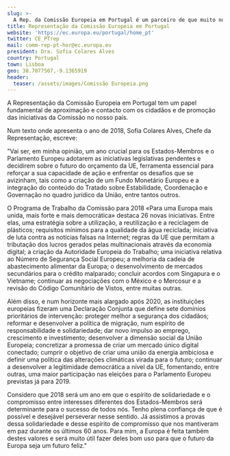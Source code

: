 ```yaml
---
slug: >-
  A Rep. da Comissão Europeia em Portugal é um parceiro de que muito nos orgulhamos!
title: Representação da Comissão Europeia em Portugal
website: 'https://ec.europa.eu/portugal/home_pt'
twitter: CE_PTrep
mail: comm-rep-pt-hor@ec.europa.eu
president: Dra. Sofia Colares Alves
country: Portugal
town: Lisboa
geo: 38.7077507,-9.1365919
header:
  teaser: /assets/images/Comissão Europeia.png
---
```

A Representação da Comissão Europeia em Portugal tem um papel fundamental de aproximação e contacto com os cidadãos e de promoção das iniciativas da Comissão no nosso país.

Num texto onde apresenta o ano de 2018, Sofia Colares Alves, Chefe da Representação, escreve:

"Vai ser, em minha opinião, um ano crucial para os Estados-Membros e o Parlamento Europeu adotarem as iniciativas legislativas pendentes e decidirem sobre o futuro do orçamento da UE, ferramenta essencial para reforçar a sua capacidade de ação e enfrentar os desafios que se avizinham, tais como a criação de um Fundo Monetário Europeu e a integração do conteúdo do Tratado sobre Estabilidade, Coordenação e Governação no quadro jurídico da União, entre tantos outros.



O Programa de Trabalho da Comissão para 2018 «Para uma Europa mais unida, mais forte e mais democrática» destaca 26 novas iniciativas. Entre elas, uma estratégia sobre a utilização, a reutilização e a reciclagem de plásticos; requisitos mínimos para a qualidade da água reciclada; iniciativa de luta contra as notícias falsas na Internet; regras da UE que permitam a tributação dos lucros gerados pelas multinacionais através da economia digital; a criação da Autoridade Europeia do Trabalho; uma iniciativa relativa ao Número de Segurança Social Europeu; a melhoria da cadeia de abastecimento alimentar da Europa; o desenvolvimento de mercados secundários para o crédito malparado; concluir acordos com Singapura e o Vietname; continuar as negociações com o México e o Mercosur e a revisão do Código Comunitário de Vistos, entre muitas outras.

Além disso, e num horizonte mais alargado após 2020, as instituições europeias fizeram uma Declaração Conjunta que define sete domínios prioritários de intervenção: proteger melhor a segurança dos cidadãos; reformar e desenvolver a política de migração, num espírito de responsabilidade e solidariedade; dar novo impulso ao emprego, crescimento e investimento; desenvolver a dimensão social da União Europeia; concretizar a promessa de criar um mercado único digital conectado; cumprir o objetivo de criar uma união da energia ambiciosa e definir uma política das alterações climáticas virada para o futuro; continuar a desenvolver a legitimidade democrática a nível da UE, fomentando, entre outras, uma maior participação nas eleições para o Parlamento Europeu previstas já para 2019.

Considero que 2018 será um ano em que o espírito de solidariedade e o compromisso entre interesses diferentes dos Estados-Membros será determinante para o sucesso de todos nós. Tenho plena confiança de que é possível e desejável perseverar nesse sentido. Já assistimos a provas dessa solidariedade e desse espírito de compromisso que nos mantiveram em paz durante os últimos 60 anos. Para mim, a Europa é feita também destes valores e será muito útil fazer deles bom uso para que o futuro da Europa seja um futuro feliz."

